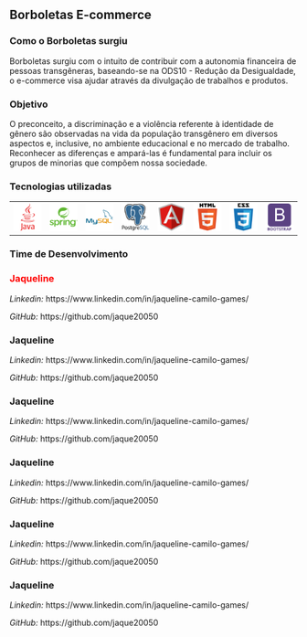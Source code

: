 ## Borboletas E-commerce

<!--
**BorboletasGen/BorboletasGen** is a ✨ _special_ ✨ repository because its `README.md` (this file) appears on your GitHub profile.

Here are some ideas to get you started:

- 🔭 I’m currently working on ...
- 🌱 I’m currently learning ...
- 👯 I’m looking to collaborate on ...
- 🤔 I’m looking for help with ...
- 💬 Ask me about ...
- 📫 How to reach me: ...
- 😄 Pronouns: ...
- ⚡ Fun fact: ...
-->

### Como o Borboletas surgiu

Borboletas surgiu com o intuito de contribuir com a autonomia financeira de pessoas transgêneras, baseando-se na ODS10 - Redução da Desigualdade, o e-commerce visa ajudar através da divulgação de trabalhos e produtos.

### Objetivo

O preconceito, a discriminação e a violência referente à identidade de gênero são observadas na vida da população transgênero em diversos aspectos e, inclusive, no ambiente educacional e no mercado de trabalho. Reconhecer as diferenças e ampará-las é fundamental para incluir os grupos de minorias que compõem nossa sociedade.

### Tecnologias utilizadas
<div align="left">
	<table>
			<tr>
        <td><img width="60px" src="https://raw.githubusercontent.com/devicons/devicon/9f4f5cdb393299a81125eb5127929ea7bfe42889/icons/java/java-plain-wordmark.svg" alt="Java"></td>
        <td><img width="60px" src="https://raw.githubusercontent.com/devicons/devicon/9f4f5cdb393299a81125eb5127929ea7bfe42889/icons/spring/spring-original-wordmark.svg" alt="SpringBoot"></td>
        <td><img width="60px" src="https://raw.githubusercontent.com/devicons/devicon/9f4f5cdb393299a81125eb5127929ea7bfe42889/icons/mysql/mysql-original-wordmark.svg" alt="MySQL"></td>
        <td><img width="60px" src="https://raw.githubusercontent.com/devicons/devicon/00f02ef57fb7601fd1ddcc2fe6fe670fef3ae3e4/icons/postgresql/postgresql-original-wordmark.svg" alt="Postgres"></td>
        <td><img width="60px" src="https://raw.githubusercontent.com/devicons/devicon/00f02ef57fb7601fd1ddcc2fe6fe670fef3ae3e4/icons/angularjs/angularjs-original.svg" alt="Angular"></td>
        <td><img width="60px" src="https://raw.githubusercontent.com/devicons/devicon/00f02ef57fb7601fd1ddcc2fe6fe670fef3ae3e4/icons/html5/html5-original-wordmark.svg" alt="HTML5"></td>
        <td><img width="60px" src="https://raw.githubusercontent.com/devicons/devicon/00f02ef57fb7601fd1ddcc2fe6fe670fef3ae3e4/icons/css3/css3-original-wordmark.svg" alt="CSS3"></td>
        <td><img width="60px" src="https://raw.githubusercontent.com/devicons/devicon/00f02ef57fb7601fd1ddcc2fe6fe670fef3ae3e4/icons/bootstrap/bootstrap-plain-wordmark.svg" alt="Bootstrap"></td>
			</tr>
	</table>
</div>

### Time de Desenvolvimento

<div align="left">
	<style>
		.teste {
			color:red;
		}
	</style>
	<div>
		<h3 class="teste">Jaqueline</h3>
		<p><em>Linkedin:</em> https://www.linkedin.com/in/jaqueline-camilo-games/</p>
		<p><em>GitHub:</em> https://github.com/jaque20050</p>
	</div>
	<div>
		<h3>Jaqueline</h3>
		<p><em>Linkedin:</em> https://www.linkedin.com/in/jaqueline-camilo-games/</p>
		<p><em>GitHub:</em> https://github.com/jaque20050</p>
	</div>
		<div>
		<h3>Jaqueline</h3>
		<p><em>Linkedin:</em> https://www.linkedin.com/in/jaqueline-camilo-games/</p>
		<p><em>GitHub:</em> https://github.com/jaque20050</p>
	</div>
	<div>
		<h3>Jaqueline</h3>
		<p><em>Linkedin:</em> https://www.linkedin.com/in/jaqueline-camilo-games/</p>
		<p><em>GitHub:</em> https://github.com/jaque20050</p>
	</div>
	<div>
		<h3>Jaqueline</h3>
		<p><em>Linkedin:</em> https://www.linkedin.com/in/jaqueline-camilo-games/</p>
		<p><em>GitHub:</em> https://github.com/jaque20050</p>
	</div>
	<div>
		<h3>Jaqueline</h3>
		<p><em>Linkedin:</em> https://www.linkedin.com/in/jaqueline-camilo-games/</p>
		<p><em>GitHub:</em> https://github.com/jaque20050</p>
	</div>
</div>
